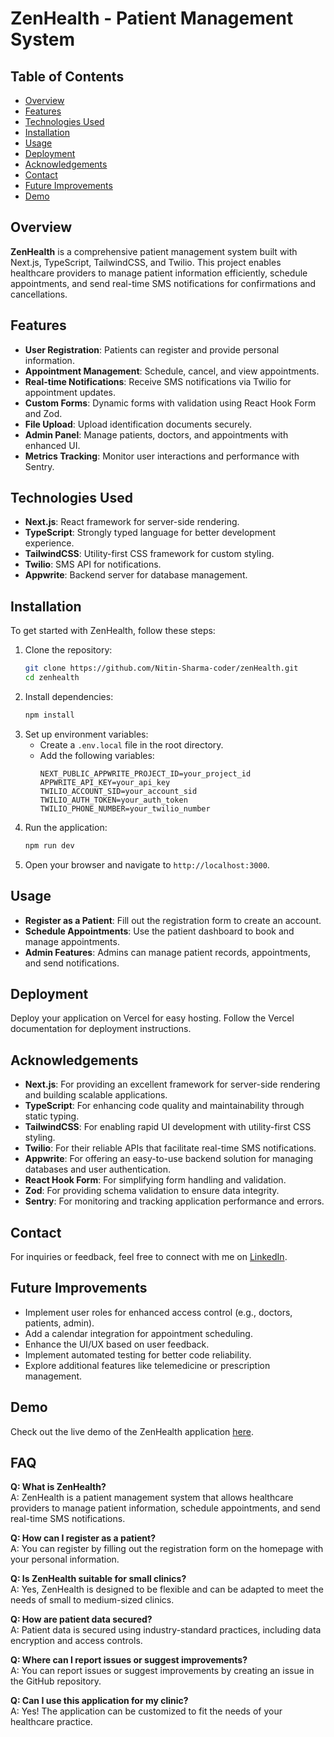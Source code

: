 # ZenHealth - Patient Management System

## Table of Contents

- [Overview](#overview)
- [Features](#features)
- [Technologies Used](#technologies-used)
- [Installation](#installation)
- [Usage](#usage)
- [Deployment](#deployment)
- [Acknowledgements](#acknowledgements)
- [Contact](#contact)
- [Future Improvements](#future-improvements)
- [Demo](#demo)

## Overview

**ZenHealth** is a comprehensive patient management system built with Next.js, TypeScript, TailwindCSS, and Twilio. This project enables healthcare providers to manage patient information efficiently, schedule appointments, and send real-time SMS notifications for confirmations and cancellations.

## Features

- **User Registration**: Patients can register and provide personal information.
- **Appointment Management**: Schedule, cancel, and view appointments.
- **Real-time Notifications**: Receive SMS notifications via Twilio for appointment updates.
- **Custom Forms**: Dynamic forms with validation using React Hook Form and Zod.
- **File Upload**: Upload identification documents securely.
- **Admin Panel**: Manage patients, doctors, and appointments with enhanced UI.
- **Metrics Tracking**: Monitor user interactions and performance with Sentry.

## Technologies Used

- **Next.js**: React framework for server-side rendering.
- **TypeScript**: Strongly typed language for better development experience.
- **TailwindCSS**: Utility-first CSS framework for custom styling.
- **Twilio**: SMS API for notifications.
- **Appwrite**: Backend server for database management.

## Installation

To get started with ZenHealth, follow these steps:

1. Clone the repository:
   ```bash
   git clone https://github.com/Nitin-Sharma-coder/zenHealth.git
   cd zenhealth
2. Install dependencies:
   ```bash
   npm install
3. Set up environment variables:
   - Create a `.env.local` file in the root directory.
   - Add the following variables:
     ```env
     NEXT_PUBLIC_APPWRITE_PROJECT_ID=your_project_id
     APPWRITE_API_KEY=your_api_key
     TWILIO_ACCOUNT_SID=your_account_sid
     TWILIO_AUTH_TOKEN=your_auth_token
     TWILIO_PHONE_NUMBER=your_twilio_number
     ```
4. Run the application:
   ```bash
   npm run dev
5. Open your browser and navigate to `http://localhost:3000`.

## Usage

- **Register as a Patient**: Fill out the registration form to create an account.
- **Schedule Appointments**: Use the patient dashboard to book and manage appointments.
- **Admin Features**: Admins can manage patient records, appointments, and send notifications.

## Deployment

Deploy your application on Vercel for easy hosting. Follow the Vercel documentation for deployment instructions.

## Acknowledgements

- **Next.js**: For providing an excellent framework for server-side rendering and building scalable applications.
- **TypeScript**: For enhancing code quality and maintainability through static typing.
- **TailwindCSS**: For enabling rapid UI development with utility-first CSS styling.
- **Twilio**: For their reliable APIs that facilitate real-time SMS notifications.
- **Appwrite**: For offering an easy-to-use backend solution for managing databases and user authentication.
- **React Hook Form**: For simplifying form handling and validation.
- **Zod**: For providing schema validation to ensure data integrity.
- **Sentry**: For monitoring and tracking application performance and errors.

## Contact

For inquiries or feedback, feel free to connect with me on [LinkedIn](https://www.linkedin.com/in/nitin-sharma-coder/).

## Future Improvements

- Implement user roles for enhanced access control (e.g., doctors, patients, admin).
- Add a calendar integration for appointment scheduling.
- Enhance the UI/UX based on user feedback.
- Implement automated testing for better code reliability.
- Explore additional features like telemedicine or prescription management.

## Demo

Check out the live demo of the ZenHealth application [here]().


## FAQ

**Q: What is ZenHealth?**  
A: ZenHealth is a patient management system that allows healthcare providers to manage patient information, schedule appointments, and send real-time SMS notifications.

**Q: How can I register as a patient?**  
A: You can register by filling out the registration form on the homepage with your personal information.

**Q: Is ZenHealth suitable for small clinics?**  
A: Yes, ZenHealth is designed to be flexible and can be adapted to meet the needs of small to medium-sized clinics.

**Q: How are patient data secured?**  
A: Patient data is secured using industry-standard practices, including data encryption and access controls.

**Q: Where can I report issues or suggest improvements?**  
A: You can report issues or suggest improvements by creating an issue in the GitHub repository.

**Q: Can I use this application for my clinic?**  
A: Yes! The application can be customized to fit the needs of your healthcare practice.

